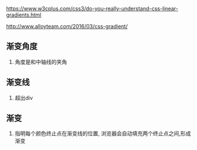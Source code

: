 https://www.w3cplus.com/css3/do-you-really-understand-css-linear-gradients.html

http://www.alloyteam.com/2016/03/css-gradient/


## 渐变角度
1. 角度是和中轴线的夹角

## 渐变线
1. 超出div

## 渐变
1. 指明每个颜色终止点在渐变线的位置, 浏览器会自动填充两个终止点之间,形成渐变
